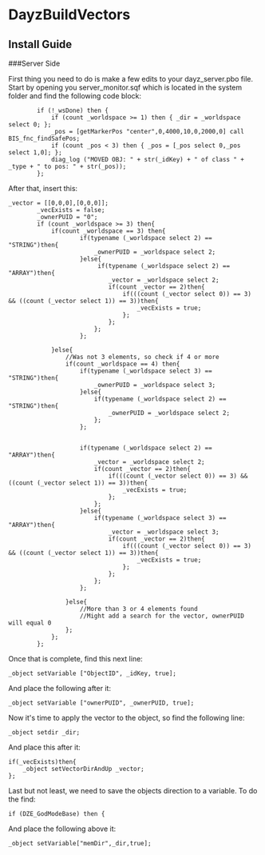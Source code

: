 DayzBuildVectors
================

Install Guide
-------------

###Server Side

First thing you need to do is make a few edits to your dayz_server.pbo file.
Start by opening you server_monitor.sqf which is located in the system folder and find the following code block:

```
		if (!_wsDone) then {
			if (count _worldspace >= 1) then { _dir = _worldspace select 0; };
			_pos = [getMarkerPos "center",0,4000,10,0,2000,0] call BIS_fnc_findSafePos;
			if (count _pos < 3) then { _pos = [_pos select 0,_pos select 1,0]; };
			diag_log ("MOVED OBJ: " + str(_idKey) + " of class " + _type + " to pos: " + str(_pos));
		};
```

After that, insert this:
```
_vector = [[0,0,0],[0,0,0]];
		_vecExists = false;
		_ownerPUID = "0";	
		if (count _worldspace >= 3) then{
			if(count _worldspace == 3) then{
					if(typename (_worldspace select 2) == "STRING")then{
						_ownerPUID = _worldspace select 2;
					}else{
						 if(typename (_worldspace select 2) == "ARRAY")then{
							_vector = _worldspace select 2;
							if(count _vector == 2)then{
								if(((count (_vector select 0)) == 3) && ((count (_vector select 1)) == 3))then{
									_vecExists = true;
								};
							};
						};					
					};
					
			}else{
				//Was not 3 elements, so check if 4 or more
				if(count _worldspace == 4) then{
					if(typename (_worldspace select 3) == "STRING")then{
						_ownerPUID = _worldspace select 3;
					}else{
						if(typename (_worldspace select 2) == "STRING")then{
							_ownerPUID = _worldspace select 2;
						};
					};
			
			
					if(typename (_worldspace select 2) == "ARRAY")then{
						_vector = _worldspace select 2;
						if(count _vector == 2)then{
							if(((count (_vector select 0)) == 3) && ((count (_vector select 1)) == 3))then{
								_vecExists = true;
							};
						};
					}else{
						if(typename (_worldspace select 3) == "ARRAY")then{
							_vector = _worldspace select 3;
							if(count _vector == 2)then{
								if(((count (_vector select 0)) == 3) && ((count (_vector select 1)) == 3))then{
									_vecExists = true;
								};
							};
						};
					};
					
				}else{
					//More than 3 or 4 elements found
					//Might add a search for the vector, ownerPUID will equal 0
				};
			};
		}; 
```

Once that is complete, find this next line:
```
_object setVariable ["ObjectID", _idKey, true];
```
And place the following after it:
```
_object setVariable ["ownerPUID", _ownerPUID, true];
```
Now it's time to apply the vector to the object, so find the following line:
```
_object setdir _dir;
```
And place this after it:
```
if(_vecExists)then{
	_object setVectorDirAndUp _vector;
}; 
```
Last but not least, we need to save the objects direction to a variable. To do the find:
```
if (DZE_GodModeBase) then {
```
And place the following above it:
```
_object setVariable["memDir",_dir,true];
```

